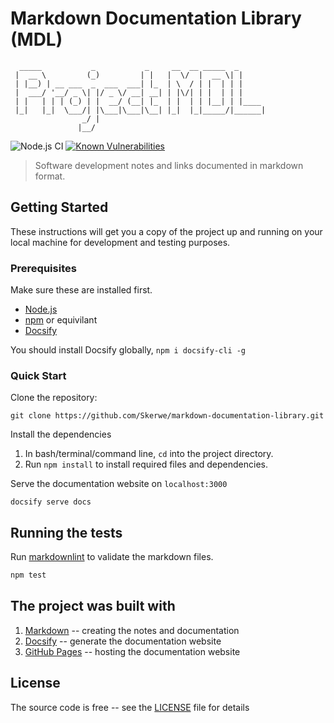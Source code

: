 # Markdown Documentation Library (MDL)

```text
  _____           _           _     __  __ _____  _
 |  __ \         (_)         | |   |  \/  |  __ \| |
 | |__) | __ ___  _  ___  ___| |_  | \  / | |  | | |
 |  ___/ '__/ _ \| |/ _ \/ __| __| | |\/| | |  | | |
 | |   | | | (_) | |  __/ (__| |_  | |  | | |__| | |____
 |_|   |_|  \___/| |\___|\___|\__| |_|  |_|_____/|______|
                _/ |
               |__/
```

![Node.js CI][github-ci-url] [![Known Vulnerabilities][snyk-image]][snyk-url]

> Software development notes and links documented in markdown format.

## Getting Started

These instructions will get you a copy of the project up and running on your local machine for development and testing purposes.

### Prerequisites

Make sure these are installed first.

- [Node.js](http://nodejs.org)
- [npm](https://www.npmjs.com/get-npm) or equivilant
- [Docsify](https://docsify.js.org/#/) 

You should install Docsify globally, `npm i docsify-cli -g`

### Quick Start

Clone the repository:

```shell
git clone https://github.com/Skerwe/markdown-documentation-library.git
```

Install the dependencies

1. In bash/terminal/command line, `cd` into the project directory.
2. Run `npm install` to install required files and dependencies.

Serve the documentation website on `localhost:3000`

```shell
docsify serve docs
```

## Running the tests

Run [markdownlint](https://github.com/DavidAnson/markdownlint) to validate the markdown files.

```bash
npm test
```

## The project was built with

1. [Markdown](https://www.markdownguide.org/getting-started/) -- creating the notes and documentation
2. [Docsify](https://docsify.js.org/#/) -- generate the documentation website
3. [GitHub Pages](https://pages.github.com/) -- hosting the documentation website

## License

The source code is free -- see the [LICENSE](LICENSE) file for details

[github-ci-url]: https://github.com/Skerwe/markdown-documentation-library/workflows/Node.js%20CI/badge.svg?branch=master
[snyk-image]: https://snyk.io/test/github/Skerwe/markdown-documentation-library/badge.svg?targetFile=package.json
[snyk-url]: https://snyk.io/test/github/Skerwe/markdown-documentation-library?targetFile=package.json
